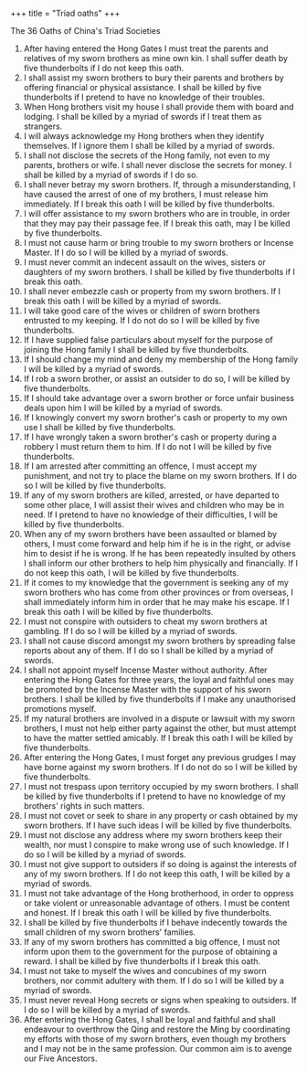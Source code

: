 +++
title = "Triad oaths"
+++

The 36 Oaths of China's Triad Societies

1. After having entered the Hong Gates I must treat the parents and
   relatives of my sworn brothers as mine own kin. I shall suffer
   death by five thunderbolts if I do not keep this oath.
2. I shall assist my sworn brothers to bury their parents and brothers
   by offering financial or physical assistance. I shall be killed by five
   thunderbolts if I pretend to have no knowledge of their troubles.
3. When Hong brothers visit my house I shall provide them with
   board and lodging. I shall be killed by a myriad of swords if I treat
   them as strangers.
4. I will always acknowledge my Hong brothers when they identify
   themselves. If I ignore them I shall be killed by a myriad of swords.
5. I shall not disclose the secrets of the Hong family, not even to my
   parents, brothers or wife. I shall never disclose the secrets for
   money. I shall be killed by a myriad of swords if I do so.
6. I shall never betray my sworn brothers. If, through a misunderstanding, I have caused the arrest of one of my brothers, I must
   release him immediately. If I break this oath I will be killed by five
   thunderbolts.
7. I will offer assistance to my sworn brothers who are in trouble, in
   order that they may pay their passage fee. If I break this oath, may
   I be killed by five thunderbolts.
8. I must not cause harm or bring trouble to my sworn brothers or
   Incense Master. If I do so I will be killed by a myriad of swords.
9. I must never commit an indecent assault on the wives, sisters or
   daughters of my sworn brothers. I shall be killed by five thunderbolts if I break this oath.
10. I shall never embezzle cash or property from my sworn brothers.
    If I break this oath I will be killed by a myriad of swords.
11. I will take good care of the wives or children of sworn brothers
    entrusted to my keeping. If I do not do so I will be killed by five
    thunderbolts.
12. If I have supplied false particulars about myself for the purpose of
    joining the Hong family I shall be killed by five thunderbolts.
13. If I should change my mind and deny my membership of the
    Hong family I will be killed by a myriad of swords.
14. If I rob a sworn brother, or assist an outsider to do so, I will be
    killed by five thunderbolts.
15. If I should take advantage over a sworn brother or force unfair
    business deals upon him I will be killed by a myriad of swords.
16. If I knowingly convert my sworn brother's cash or property to my
    own use I shall be killed by five thunderbolts.
17. If I have wrongly taken a sworn brother's cash or property during
    a robbery I must return them to him. If I do not I will be killed by
    five thunderbolts.
18. If I am arrested after committing an offence, I must accept my
    punishment, and not try to place the blame on my sworn brothers. If I do so I will be killed by five thunderbolts.
19. If any of my sworn brothers are killed, arrested, or have departed
    to some other place, I will assist their wives and children who may
    be in need. If I pretend to have no knowledge of their difficulties,
    I will be killed by five thunderbolts.
20. When any of my sworn brothers have been assaulted or blamed by
    others, I must come forward and help him if he is in the right, or
    advise him to desist if he is wrong. If he has been repeatedly
    insulted by others I shall inform our other brothers to help him
    physically and financially. If I do not keep this oath, I will be killed
    by five thunderbolts.
21. If it comes to my knowledge that the government is seeking any
    of my sworn brothers who has come from other provinces or from
    overseas, I shall immediately inform him in order that he may
    make his escape. If I break this oath I will be killed by five thunderbolts.
22. I must not conspire with outsiders to cheat my sworn brothers at
    gambling. If I do so I will be killed by a myriad of swords.
23. I shall not cause discord amongst my sworn brothers by spreading
    false reports about any of them. If I do so I shall be killed by a
    myriad of swords.
24. I shall not appoint myself Incense Master without authority. After
    entering the Hong Gates for three years, the loyal and faithful
    ones may be promoted by the Incense Master with the support of
    his sworn brothers. I shall be killed by five thunderbolts if I make
    any unauthorised promotions myself.
25. If my natural brothers are involved in a dispute or lawsuit with my
    sworn brothers, I must not help either party against the other, but
    must attempt to have the matter settled amicably. If I break this
    oath I will be killed by five thunderbolts.
26. After entering the Hong Gates, I must forget any previous
    grudges I may have borne against my sworn brothers. If I do not
    do so I will be killed by five thunderbolts.
27. I must not trespass upon territory occupied by my sworn brothers. I shall be killed by five thunderbolts if I pretend to have no
    knowledge of my brothers' rights in such matters.
28. I must not covet or seek to share in any property or cash obtained
    by my sworn brothers. If I have such ideas I will be killed by five
    thunderbolts.
29. I must not disclose any address where my sworn brothers keep
    their wealth, nor must I conspire to make wrong use of such
    knowledge. If I do so I will be killed by a myriad of swords.
30. I must not give support to outsiders if so doing is against the interests of any of my sworn brothers. If I do not keep this oath, I will
    be killed by a myriad of swords.
31. I must not take advantage of the Hong brotherhood, in order to
    oppress or take violent or unreasonable advantage of others. I
    must be content and honest. If I break this oath I will be killed by
    five thunderbolts.
32. I shall be killed by five thunderbolts if I behave indecently towards
    the small children of my sworn brothers' families.
33. If any of my sworn brothers has committed a big offence, I must
    not inform upon them to the government for the purpose of
    obtaining a reward. I shall be killed by five thunderbolts if I break
    this oath.
34. I must not take to myself the wives and concubines of my sworn
    brothers, nor commit adultery with them. If I do so I will be killed
    by a myriad of swords.
35. I must never reveal Hong secrets or signs when speaking to outsiders. If I do so I will be killed by a myriad of swords.
36. After entering the Hong Gates, I shall be loyal and faithful and
    shall endeavour to overthrow the Qing and restore the Ming by
    coordinating my efforts with those of my sworn brothers, even
    though my brothers and I may not be in the same profession. Our
    common aim is to avenge our Five Ancestors.